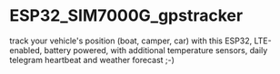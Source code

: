 # ESP32_SIM7000G_gpstracker
track your vehicle's position (boat, camper, car) with this ESP32, LTE-enabled, battery powered, with additional temperature sensors, daily telegram heartbeat and weather forecast ;-)
